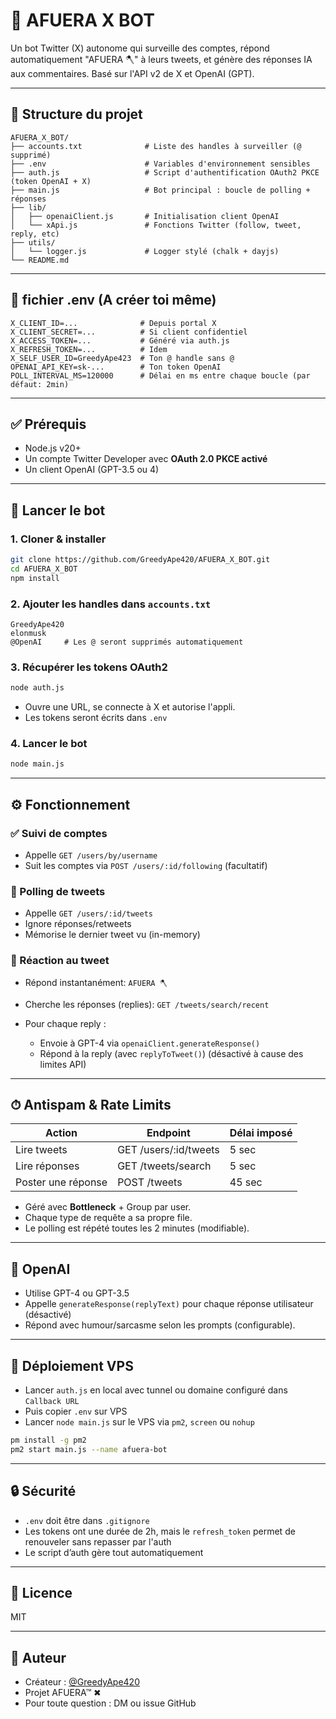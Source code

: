 # 🤖 AFUERA X BOT

Un bot Twitter (X) autonome qui surveille des comptes, répond automatiquement "AFUERA 🪓" à leurs tweets, et génère des réponses IA aux commentaires. Basé sur l'API v2 de X et OpenAI (GPT).

---

## 📁 Structure du projet

```
AFUERA_X_BOT/
├── accounts.txt              # Liste des handles à surveiller (@ supprimé)
├── .env                      # Variables d'environnement sensibles
├── auth.js                   # Script d'authentification OAuth2 PKCE (token OpenAI + X)
├── main.js                   # Bot principal : boucle de polling + réponses
├── lib/
│   ├── openaiClient.js       # Initialisation client OpenAI
│   └── xApi.js               # Fonctions Twitter (follow, tweet, reply, etc)
├── utils/
│   └── logger.js             # Logger stylé (chalk + dayjs)
└── README.md
```

---

## 🔐 fichier .env (A créer toi même)

```env
X_CLIENT_ID=...              # Depuis portal X
X_CLIENT_SECRET=...          # Si client confidentiel
X_ACCESS_TOKEN=...           # Généré via auth.js
X_REFRESH_TOKEN=...          # Idem
X_SELF_USER_ID=GreedyApe423  # Ton @ handle sans @
OPENAI_API_KEY=sk-...        # Ton token OpenAI
POLL_INTERVAL_MS=120000      # Délai en ms entre chaque boucle (par défaut: 2min)
```

---

## ✅ Prérequis

* Node.js v20+
* Un compte Twitter Developer avec **OAuth 2.0 PKCE activé**
* Un client OpenAI (GPT-3.5 ou 4)

---

## 🚀 Lancer le bot

### 1. Cloner & installer

```bash
git clone https://github.com/GreedyApe420/AFUERA_X_BOT.git
cd AFUERA_X_BOT
npm install
```

### 2. Ajouter les handles dans `accounts.txt`

```
GreedyApe420
elonmusk
@OpenAI     # Les @ seront supprimés automatiquement
```

### 3. Récupérer les tokens OAuth2

```bash
node auth.js
```

* Ouvre une URL, se connecte à X et autorise l'appli.
* Les tokens seront écrits dans `.env`

### 4. Lancer le bot

```bash
node main.js
```

---

## ⚙️ Fonctionnement

### ✅ Suivi de comptes

* Appelle `GET /users/by/username`
* Suit les comptes via `POST /users/:id/following` (facultatif)

### 🔄 Polling de tweets

* Appelle `GET /users/:id/tweets`
* Ignore réponses/retweets
* Mémorise le dernier tweet vu (in-memory)

### 🔧 Réaction au tweet

* Répond instantanément: `AFUERA 🪓`
* Cherche les réponses (replies): `GET /tweets/search/recent`
* Pour chaque reply :

  * Envoie à GPT-4 via `openaiClient.generateResponse()`
  * Répond à la reply (avec `replyToTweet()`) (désactivé à cause des limites API)

---

## ⏱ Antispam & Rate Limits

| Action             | Endpoint               | Délai imposé |
| ------------------ | ---------------------- | ------------ |
| Lire tweets        | GET /users/\:id/tweets | 5 sec        |
| Lire réponses      | GET /tweets/search     | 5 sec        |
| Poster une réponse | POST /tweets           | 45 sec       |

* Géré avec **Bottleneck** + Group par user.
* Chaque type de requête a sa propre file.
* Le polling est répété toutes les 2 minutes (modifiable).

---

## 🧠 OpenAI

* Utilise GPT-4 ou GPT-3.5
* Appelle `generateResponse(replyText)` pour chaque réponse utilisateur (désactivé)
* Répond avec humour/sarcasme selon les prompts (configurable).

---

## 🧪 Déploiement VPS

* Lancer `auth.js` en local avec tunnel ou domaine configuré dans `Callback URL`
* Puis copier `.env` sur VPS
* Lancer `node main.js` sur le VPS via `pm2`, `screen` ou `nohup`

```bash
pm install -g pm2
pm2 start main.js --name afuera-bot
```

---

## 🔒 Sécurité

* `.env` doit être dans `.gitignore`
* Les tokens ont une durée de 2h, mais le `refresh_token` permet de renouveler sans repasser par l'auth
* Le script d’auth gère tout automatiquement

---

## 📄 Licence

MIT

---

## 👑 Auteur

* Créateur : [@GreedyApe420](https://twitter.com/GreedyApe420)
* Projet AFUERA™ ✖
* Pour toute question : DM ou issue GitHub
